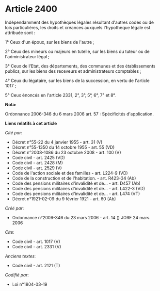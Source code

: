 # Article 2400

Indépendamment des hypothèques légales résultant d'autres codes ou de lois particulières, les droits et créances auxquels
l'hypothèque légale est attribuée sont : 

1° Ceux d'un époux, sur les biens de l'autre ; 

2° Ceux des mineurs ou majeurs en tutelle, sur les biens du tuteur ou de l'administrateur légal ; 

3° Ceux de l'Etat, des départements, des communes et des établissements publics, sur les biens des receveurs et
administrateurs comptables ; 

4° Ceux du légataire, sur les biens de la succession, en vertu de l'article 1017 ; 

5° Ceux énoncés en l'article 2331, 2°, 3°, 5°, 6°, 7° et 8°.

**Nota:**

Ordonnance 2006-346 du 6 mars 2006 art. 57 : Spécificités d'application.

**Liens relatifs à cet article**

_Cité par_:

  - Décret n°55-22 du 4 janvier 1955 - art. 31 (V)
  - Décret n°55-1350 du 14 octobre 1955 - art. 55 (VD)
  - Décret n°2008-1086 du 23 octobre 2008 - art. 100 (V)
  - Code civil - art. 2425 (VD)
  - Code civil - art. 2428 (M)
  - Code civil - art. 2529 (V)
  - Code de l'action sociale et des familles - art. L224-9 (VD)
  - Code de la construction et de l'habitation. - art. R423-34 (Ab)
  - Code des pensions militaires d'invalidité et de... - art. D457 (Ab)
  - Code des pensions militaires d'invalidité et de... - art. L422-3 (VD)
  - Code des pensions militaires d'invalidité et de... - art. L474 (VT)
  - Décret n°1921-02-09 du 9 février 1921 - art. 60 (Ab)

_Créé par_:

  - Ordonnance n°2006-346 du 23 mars 2006 - art. 14 () JORF 24 mars 2006

_Cite_:

  - Code civil - art. 1017 (V)
  - Code civil - art. 2331 (V)

_Anciens textes_:

  - Code civil - art. 2121 (T)

_Codifié par_:

  - Loi n°1804-03-19
